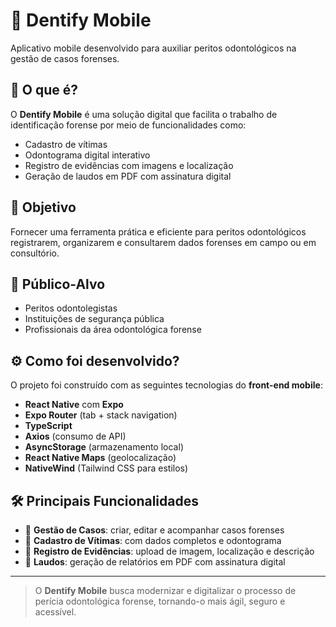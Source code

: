 # 🦷 Dentify Mobile

Aplicativo mobile desenvolvido para auxiliar peritos odontológicos na gestão de casos forenses.

## 📲 O que é?

O **Dentify Mobile** é uma solução digital que facilita o trabalho de identificação forense por meio de funcionalidades como:

- Cadastro de vítimas
- Odontograma digital interativo
- Registro de evidências com imagens e localização
- Geração de laudos em PDF com assinatura digital

## 🎯 Objetivo

Fornecer uma ferramenta prática e eficiente para peritos odontológicos registrarem, organizarem e consultarem dados forenses em campo ou em consultório.

## 👥 Público-Alvo

- Peritos odontolegistas
- Instituições de segurança pública
- Profissionais da área odontológica forense

## ⚙️ Como foi desenvolvido?

O projeto foi construído com as seguintes tecnologias do **front-end mobile**:

- **React Native** com **Expo**
- **Expo Router** (tab + stack navigation)
- **TypeScript**
- **Axios** (consumo de API)
- **AsyncStorage** (armazenamento local)
- **React Native Maps** (geolocalização)
- **NativeWind** (Tailwind CSS para estilos)

## 🛠️ Principais Funcionalidades

- 🧾 **Gestão de Casos**: criar, editar e acompanhar casos forenses
- 👤 **Cadastro de Vítimas**: com dados completos e odontograma
- 📍 **Registro de Evidências**: upload de imagem, localização e descrição
- 📄 **Laudos**: geração de relatórios em PDF com assinatura digital

---

> O **Dentify Mobile** busca modernizar e digitalizar o processo de perícia odontológica forense, tornando-o mais ágil, seguro e acessível.
